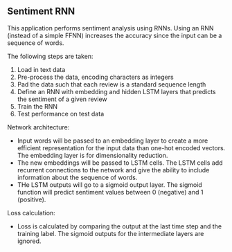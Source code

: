 ## Sentiment RNN

This application performs sentiment analysis using RNNs. Using an RNN (instead of a simple FFNN) increases the accuracy since the input can be a sequence of words.

The following steps are taken:
1. Load in text data
2. Pre-process the data, encoding characters as integers
3. Pad the data such that each review is a standard sequence length
4. Define an RNN with embedding and hidden LSTM layers that predicts the sentiment of a given review
5. Train the RNN
6. Test performance on test data

Network architecture:
- Input words will be passed to an embedding layer to create a more efficient representation for the input data than one-hot encoded vectors. The embedding layer is for dimensionality reduction.
- The new embeddings will be passed to LSTM cells. The LSTM cells add recurrent connections to the network and give the ability to include information about the sequence of words.
- THe LSTM outputs will go to a sigmoid output layer. The sigmoid function will predict sentiment values between 0 (negative) and 1 (positive).

Loss calculation:
- Loss is calculated by comparing the output at the last time step and the training label. The sigmoid outputs for the intermediate layers are ignored.
